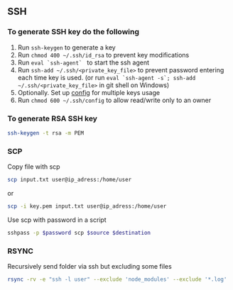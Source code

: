 ## SSH

### To generate SSH key do the following
1. Run `ssh-keygen` to generate a key
1. Run `chmod 400 ~/.ssh/id_rsa` to prevent key modifications
1. Run ``eval `ssh-agent` `` to start the ssh agent
1. Run `ssh-add ~/.ssh/<private_key_file>` to prevent password entering each time key is used. (or run ``eval `ssh-agent -s`; ssh-add ~/.ssh/<private_key_file>`` in git shell on Windows)
1. Optionally. Set up [config](https://github.com/vitaliykobrin/useful-scripts/blob/master/configs/ssh-config.yml) for multiple keys usage
1. Run `chmod 600 ~/.ssh/config` to allow read/write only to an owner

### To generate RSA SSH key
```bash
ssh-keygen -t rsa -m PEM
```

### SCP
Copy file with scp
```bash
scp input.txt user@ip_adress:/home/user
```
or 
```bash
scp -i key.pem input.txt user@ip_adress:/home/user
```

Use scp with password in a script
```bash
sshpass -p $password scp $source $destination
```

### RSYNC
Recursively send folder via ssh but excluding some files
```bash
rsync -rv -e "ssh -l user" --exclude 'node_modules' --exclude '*.log' ./folder ip_adress:/home/user
```
